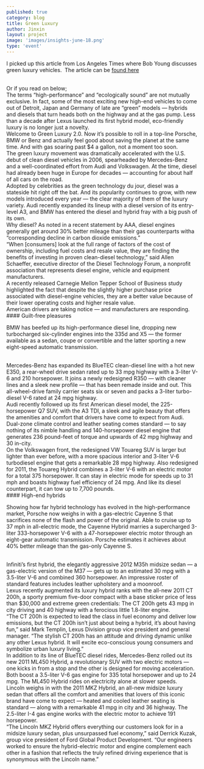 ```yaml
---
published: true
category: blog
title: Green Luxury
author: Jinxin
layout: project
image: 'images/insights-june-18.png'
type: 'event'
---
```


I picked up this article from Los Angeles Times where Bob Young discusses green luxury vehicles.  The article can be [found here](http://www.latimes.com/brandpublishing/businessplus/luxuryvehicles/)

<br>
Or if you read on below;

<br>
The terms “high-performance” and “ecologically sound” are not mutually exclusive. In fact, some of the most exciting new high-end vehicles to come out of Detroit, Japan and Germany of late are “green” models — hybrids and diesels that turn heads both on the highway and at the gas pump. Less than a decade after Lexus launched its first hybrid model, eco-friendly luxury is no longer just a novelty. 

<br>
Welcome to Green Luxury 2.0. Now it’s possible to roll in a top-line Porsche, BMW or Benz and actually feel good about saving the planet at the same time. And with gas soaring past $4 a gallon, not a moment too soon.

<br>
The green luxury movement was dramatically accelerated with the U.S. debut of clean diesel vehicles in 2006, spearheaded by Mercedes-Benz and a well-coordinated effort from Audi and Volkswagen. At the time, diesel had already been huge in Europe for decades — accounting for about half of all cars on the road. 

<br>
Adopted by celebrities as the green technology du jour, diesel was a stateside hit right off the bat. And its popularity continues to grow, with new models introduced every year — the clear majority of them of the luxury variety. Audi recently expanded its lineup with a diesel version of its entry-level A3, and BMW has entered the diesel and hybrid fray with a big push of its own. 

<br>
Why diesel? As noted in a recent statement by AAA, diesel engines generally get around 30% better mileage than their gas counterparts witha “corresponding decline in carbon dioxide emissions.”

<br>
“When [consumers] look at the full range of factors of the cost of ownership, including fuel costs and resale value, they are finding the benefits of investing in proven clean-diesel technology,” said Allen Schaeffer, executive director of the Diesel Technology Forum, a nonprofit association that represents diesel engine, vehicle and equipment manufacturers. 



<br>
A recently released Carnegie Mellon Tepper School of Business study highlighted the fact that despite the slightly higher purchase price associated with diesel-engine vehicles, they are a better value because of their lower operating costs and higher resale value.


<br>
American drivers are taking notice — and manufacturers are responding.


<br>
#### Guilt-free pleasures 


BMW has beefed up its high-performance diesel line, dropping new turbocharged six-cylinder engines into the 335d and X5 — the former available as a sedan, coupe or convertible and the latter sporting a new eight-speed automatic transmission. 

<br>
Mercedes-Benz has expanded its BlueTEC clean-diesel line with a hot new E350, a rear-wheel drive sedan rated up to 33 mpg highway with a 3-liter V-6 and 210 horsepower. It joins a newly redesigned R350 — with cleaner lines and a sleek new profile — that has been remade inside and out. This all-wheel-drive family carrier seats six or seven and packs a 3-liter turbo-diesel V-6 rated at 24 mpg highway. 


<br>
Audi recently followed up its first American diesel model, the 225-horsepower Q7 SUV, with the A3 TDI, a sleek and agile beauty that offers the amenities and comfort that drivers have come to expect from Audi. Dual-zone climate control and leather seating comes standard — to say nothing of its nimble handling and 140-horsepower diesel engine that generates 236 pound-feet of torque and upwards of 42 mpg highway and 30 in-city. 

<br>
On the Volkswagen front, the redesigned VW Touareg SUV is larger but lighter than ever before, with a more spacious interior and 3-liter V-6 turbodiesel engine that gets a remarkable 28 mpg highway. Also redesigned for 2011, the Touareg Hybrid combines a 3-liter V-6 with an electric motor for a total 375 horsepower. It can stay in electric mode for speeds up to 31 mph and boasts highway fuel efficiency of 24 mpg. And like its diesel counterpart, it can tow up to 7,700 pounds.

<br>
#### High-end hybrids


Showing how far hybrid technology has evolved in the high-performance market, Porsche now weighs in with a gas-electric Cayenne S that sacrifices none of the flash and power of the original. Able to cruise up to 37 mph in all-electric mode, the Cayenne Hybrid marries a supercharged 3-liter 333-horsepower V-6 with a 47-horsepower electric motor through an eight-gear automatic transmission. Porsche estimates it achieves about 40% better mileage than the gas-only Cayenne S. 

<br>
Infiniti’s first hybrid, the elegantly aggressive 2012 M35h midsize sedan — a gas-electric version of the M37 — gets up to an estimated 30 mpg with a 3.5-liter V-6 and combined 360 horsepower. An impressive roster of standard features includes leather upholstery and a moonroof. 


<br>
Lexus recently augmented its luxury hybrid ranks with the all-new 2011 CT 200h, a sporty premium five-door compact with a base sticker price of less than $30,000 and extreme green credentials: The CT 200h gets 43 mpg in city driving and 40 highway with a ferocious little 1.8-liter engine. 

<br>
“The CT 200h is expected to lead the class in fuel economy and deliver low emissions, but the CT 200h isn’t just about being a hybrid, it’s about having fun,” said Mark Templin, Lexus Division group vice president and general manager. “The stylish CT 200h has an attitude and driving dynamic unlike any other Lexus hybrid. It will excite eco-conscious young consumers and symbolize urban luxury living.”

<br>
In addition to its line of BlueTEC diesel rides, Mercedes-Benz rolled out its new 2011 ML450 Hybrid, a revolutionary SUV with two electric motors — one kicks in from a stop and the other is designed for moving acceleration. Both boost a 3.5-liter V-6 gas engine for 335 total horsepower and up to 24 mpg. The ML450 Hybrid rides on electricity alone at slower speeds.


<br>
Lincoln weighs in with the 2011 MKZ Hybrid, an all-new midsize luxury sedan that offers all the comfort and amenities that lovers of this iconic brand have come to expect — heated and cooled leather seating is standard — along with a remarkable 41 mpg in city and 36 highway. The 2.5-liter I-4 gas engine works with the electric motor to achieve 191 horsepower.


<br>
“The Lincoln MKZ Hybrid offers everything our customers look for in a midsize luxury sedan, plus unsurpassed fuel economy,” said Derrick Kuzak, group vice president of Ford Global Product Development. “Our engineers worked to ensure the hybrid-electric motor and engine complement each other in a fashion that reflects the truly refined driving experience that is synonymous with the Lincoln name.”

